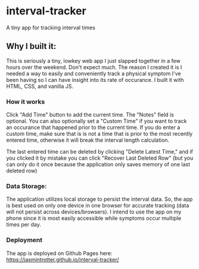 # interval-tracker
A tiny app for tracking interval times

## Why I built it:
This is seriously a tiny, lowkey web app I just slapped together in a few hours over the weekend. Don't expect much. The reason I created it is I needed a way to easily and conveniently track a physical symptom I've been having so I can have insight into its rate of occurance. I built it with HTML, CSS, and vanilla JS.

### How it works
Click "Add Time" button to add the current time. The "Notes" field is optional. You can also optionally set a "Custom Time" if you want to track an occurance that happened prior to the current time. If you do enter a custom time, make sure that is is not a time that is prior to the most recently entered time, otherwise it will break the interval length calculation.

The last entered time can be deleted by clicking "Delete Latest Time," and if you clicked it by mistake you can click "Recover Last Deleted Row" (but you can only do it once because the application only saves memory of one last deleted row)

### Data Storage:
The application utilizes local storage to persist the interval data. So, the app is best used on only one device in one browser for accurate tracking (data will not persist across devices/browsers). I intend to use the app on my phone since it is most easily accessible while symptoms occur multiple times per day. 

### Deployment
The app is deployed on Github Pages here: https://jasmintrotter.github.io/interval-tracker/
